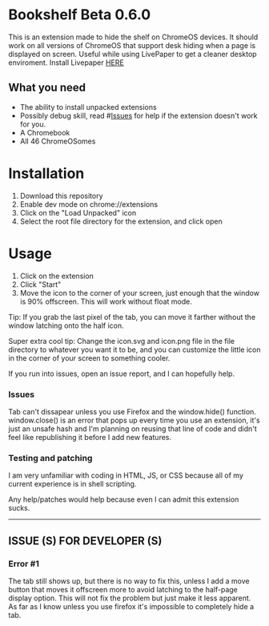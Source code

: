 # Bookshelf Beta 0.6.0
This is an extension made to hide the shelf on ChromeOS devices. It should work on all versions of ChromeOS that support desk hiding when a page is displayed on screen.
Useful while using LivePaper to get a cleaner desktop enviroment.
Install Livepaper [HERE](https://github.com/supechicken/ChromeOS-LivePaper)

## What you need
- The ability to install unpacked extensions
- Possibly debug skill, read #[Issues](https://github.com/grumpyman12601/bookshelf#issues) for help if the extension doesn't work for you.
- A Chromebook
- All 46 ChromeOSomes

# Installation
1. Download this repository
2. Enable dev mode on chrome://extensions
3. Click on the "Load Unpacked" icon
4. Select the root file directory for the extension, and click open

# Usage
1. Click on the extension
2. Click "Start"
3. Move the icon to the corner of your screen, just enough that the window is 90% offscreen. This will work without float mode.

Tip: If you grab the last pixel of the tab, you can move it farther without the window latching onto the half icon.

Super extra cool tip: Change the icon.svg and icon.png file in the file directory to whatever you want it to be, and you can customize the little icon in the corner of your screen to something cooler.

If you run into issues, open an issue report, and I can hopefully help.

### Issues
Tab can't dissapear unless you use Firefox and the window.hide() function.
window.close() is an error that pops up every time you use an extension, it's just an unsafe hash and I'm planning on reusing that line of code and didn't feel like republishing it before I add new features.

### Testing and patching
I am very unfamiliar with coding in HTML, JS, or CSS because all of my current experience is in shell scripting.

Any help/patches would help because even I can admit this extension sucks.

-------------------------------------------------------------------------------------------------------------------------------------------------------------------------------------
## ISSUE (S) FOR DEVELOPER (S)
### Error #1
The tab still shows up, but there is no way to fix this, unless I add a move button that moves it offscreen more to avoid latching to the half-page display option. This will not fix the problem but just make it less apparent. As far as I know unless you use firefox it's impossible to completely hide a tab.
